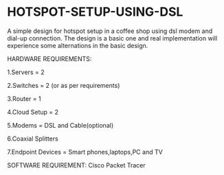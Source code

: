 # HOTSPOT-SETUP-USING-DSL
A simple design for hotspot setup in a coffee shop using dsl modem and dial-up connection.
The design is a basic one and real implementation will experience some alternations in the basic design.


HARDWARE REQUIREMENTS:

1.Servers = 2

2.Switches = 2 (or as per requirements)

3.Router = 1

4.Cloud Setup = 2

5.Modems = DSL and Cable(optional)

6.Coaxial Splitters

7.Endpoint Devices = Smart phones,laptops,PC and TV

SOFTWARE REQUIREMENT:
Cisco Packet Tracer 

